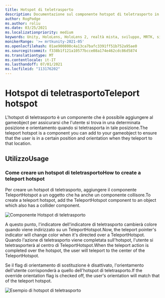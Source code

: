 ```yaml
---
title: Hotspot di teletrasporto
description: Documentazione sul componente hotspot di teletrasporto in MRTK
author: RogPodge
ms.author: roliu
ms.date: 03/25/2021
ms.localizationpriority: medium
keywords: Unity, HoloLens, HoloLens 2, realtà mista, sviluppo, MRTK, sistema di teletrasporto, hotspot di teletrasporto
monikerRange: '>= mrtkunity-2021-05'
ms.openlocfilehash: 01ae900800c4a13ca7bafc3391ff51b752a95ae0
ms.sourcegitcommit: f338b1f121a10577bcce08a174e462cdc86d5874
ms.translationtype: MT
ms.contentlocale: it-IT
ms.lasthandoff: 07/01/2021
ms.locfileid: "113176202"
---
```

# <a name="teleport-hotspot"></a><span data-ttu-id="48da5-104">Hotspot di teletrasporto</span><span class="sxs-lookup"><span data-stu-id="48da5-104">Teleport hotspot</span></span>

<span data-ttu-id="48da5-105">L'hotspot di teletrasporto è un componente che è possibile aggiungere al gameobject per assicurarsi che l'utente si trova in una determinata posizione e orientamento quando si teletrasporta in tale posizione.</span><span class="sxs-lookup"><span data-stu-id="48da5-105">The teleport hotspot is a component you can add to your gameobject to ensure that the user is in a certain position and orientation when they teleport to that location.</span></span>

## <a name="usage"></a><span data-ttu-id="48da5-106">Utilizzo</span><span class="sxs-lookup"><span data-stu-id="48da5-106">Usage</span></span>

### <a name="how-to-create-a-teleport-hotspot"></a><span data-ttu-id="48da5-107">Come creare un hotspot di teletrasporto</span><span class="sxs-lookup"><span data-stu-id="48da5-107">How to create a teleport hotspot</span></span>

<span data-ttu-id="48da5-108">Per creare un hotspot di teletrasporto, aggiungere il componente TeleportHotspot a un oggetto che ha anche un componente collisore.</span><span class="sxs-lookup"><span data-stu-id="48da5-108">To create a teleport hotspot, add the TeleportHotspot component to an object which also has a collider component.</span></span> 

![Componente Hotspot di teletrasporto](../images/teleport/TeleportHotspotComponent.png)

<span data-ttu-id="48da5-110">A questo punto, l'indicatore dell'indicatore di teletrasporto cambierà colore quando viene indirizzato su un TeleportHotspot.</span><span class="sxs-lookup"><span data-stu-id="48da5-110">Now, the teleport pointer's indicator will change color when it's directed over a TeleportHotspot.</span></span> <span data-ttu-id="48da5-111">Quando l'azione di teletrasporto viene completata sull'hotspot, l'utente si teletrasporterà al centro di TeleportHotspot.</span><span class="sxs-lookup"><span data-stu-id="48da5-111">When the teleport action is completed over the hotspot, the user will teleport to the center of the TeleportHotspot.</span></span>

<span data-ttu-id="48da5-112">Se il flag di orientamento di sostituzione è disattivato, l'orientamento dell'utente corrisponderà a quello dell'hotspot di teletrasporto.</span><span class="sxs-lookup"><span data-stu-id="48da5-112">If the override orientation flag is checked off, the user's orientation will match that of the teleport hotspot.</span></span>

![Esempio di hotspot di teletrasporto](../images/teleport/TeleportHotspotExample.gif)
